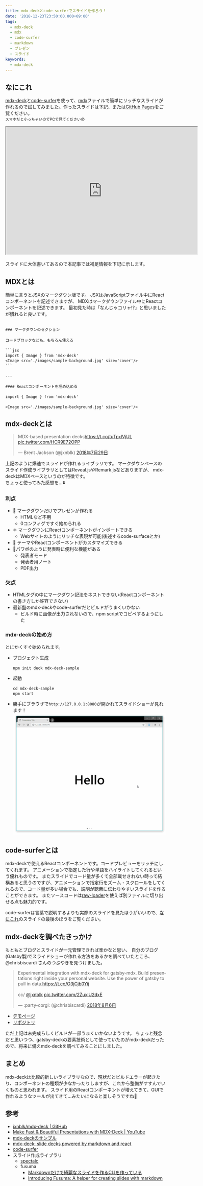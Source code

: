 ```yaml
---
title: mdx-deckとcode-surferでスライドを作ろう！
date: '2018-12-23T23:50:00.000+09:00'
tags:
  - mdx-deck
  - mdx
  - code-surfer
  - markdown
  - プレゼン
  - スライド
keywords:
  - mdx-deck
---
```


## なにこれ

[mdx-deck](https://github.com/jxnblk/mdx-deck)と[code-surfer](https://github.com/pomber/code-surfer)を使って、[mdx](https://github.com/mdx-js/mdx)ファイルで簡単にリッチなスライドが作れるので試してみました。作ったスライドは下記、または[GitHub Pages](https://takumon.github.io/mdx-deck-sample)をご覧ください。<br>
<small>スマホだと小っちゃいのでPCで見てください:dizzy_face:</small>

<iframe 
  src="https://takumon.github.io/mdx-deck-sample" 
  width="600" 
  height="400"
  ></iframe>


スライドに大体書いてあるので本記事では補足情報を下記に示します。



## MDXとは

簡単に言うとJSXのマークダウン版です。
JSXはJavaScriptファイル中にReactコンポーネントを記述できますが、
MDXはマークダウンファイル中にReactコンポーネントを記述できます。
最初見た時は「なんじゃコリャ!?」と思いましたが慣れると良いです。



````jsx:title=mdxサンプル

### マークダウンのセクション

コードブロックなども、もちろん使える

```jsx
import { Image } from 'mdx-deck'
<Image src='./images/sample-background.jpg' size='cover'/>
```

---

#### Reactコンポーネントを埋め込める

import { Image } from 'mdx-deck'

<Image src='./images/sample-background.jpg' size='cover'/>

````


## mdx-deckとは

<blockquote class="twitter-tweet" data-lang="ja">
  <p lang="en" dir="ltr">MDX-based presentation decks<a href="https://t.co/tuTpxlVjUL">https://t.co/tuTpxlVjUL</a> <a href="https://t.co/HCR9E72OPP">pic.twitter.com/HCR9E72OPP</a>
  </p>
  &mdash; Brent Jackson (@jxnblk) <a href="https://twitter.com/jxnblk/status/1023667155324346373?ref_src=twsrc%5Etfw">2018年7月29日</a>
</blockquote>
<script async src="https://platform.twitter.com/widgets.js" charset="utf-8"></script>


上記のように爆速でスライドが作れるライブラリです。
マークダウンベースのスライド作成ライブラリとしてはReveal.jsやRemark.jsなどありますが、
mdx-deckはMDXベースというのが特徴です。<br>
ちょっと使ってみた感想を...:arrow_down:

### 利点

* 📝 マークダウンだけでプレゼンが作れる
    * HTMLなど不用
    * 0コンフィグですぐ始められる
* ⚛️ マークダウンにReactコンポーネントがインポートできる
    * Webサイトのようにリッチな表現が可能(後述するcode-surfaceとか)
* 💅 テーマやReactコンポーネントがカスタマイズできる
* 💁パワポのように発表時に便利な機能がある
    *  発表者モード
    *  発表者用ノート
    *  PDF出力


### 欠点

* HTMLタグの中にマークダウン記法をネストできない(Reactコンポーネントの書き方しか許容できない)
* 最新盤のmdx-deckやcode-surferだとビルドがうまくいかない
  * ビルド時に画像が出力されないので、npm scriptでコピペするようにした


### mdx-deckの始め方

とにかくすぐ始められます。

* プロジェクト生成
  ```
  npm init deck mdx-deck-sample
  ```
* 起動
  ```
  cd mdx-deck-sample
  npm start
  ```
* 勝手にブラウザで`http://127.0.0.1:8080`が開かれてスライドショーが見れます！
  ![mdx-deck-start](./mdx-deck-sample.gif)


## code-surferとは

mdx-deckで使えるReactコンポーネントです。コードプレビューをリッチにしてくれます。
アニメーションで指定した行や単語をハイライトしてくれるという優れものです。
またスライドでコード量が多くて全部載せきれない時って結構あると思うのですが、アニメーションで指定行をズーム・スクロールをしてくれるので、コード量が多い場合でも、説明が聴衆に伝わりやすいスライドを作ることができます。
またソースコードは[raw-loader](https://github.com/webpack-contrib/raw-loader)を使えば別ファイルに切り出せる点も魅力的です。<br>

code-surferは言葉で説明するよりも実際のスライドを見たほうがいいので、[なにこれ](#なにこれ)のスライドの最後のほうをご覧ください。


## mdx-deckを調べたきっかけ

もともとブログとスライドが一元管理できれば楽かなと思い、
自分のブログ(Gatsby製)でスライドショーが作れる方法をあるかを調べていたところ、
@chrisbiscardi さんのつぶやきを見つけました。

<blockquote class="twitter-tweet" data-lang="ja">
  <p lang="en" dir="ltr">Experimental integration with mdx-deck for gatsby-mdx. Build presentations right inside your personal website. Use the power of gatsby to pull in data.<a href="https://t.co/O3jCjb0Yij">https://t.co/O3jCjb0Yij</a><br> <br>cc/ <a href="https://twitter.com/jxnblk?ref_src=twsrc%5Etfw">@jxnblk</a> <a href="https://t.co/2ZuxlU2dxE">pic.twitter.com/2ZuxlU2dxE</a>
  </p>&mdash; :party-corgi: (@chrisbiscardi) <a href="https://twitter.com/chrisbiscardi/status/1026305119652958209?ref_src=twsrc%5Etfw">2018年8月6日</a>
</blockquote>
<script async src="https://platform.twitter.com/widgets.js" charset="utf-8"></script>

* [デモページ](https://deploy-preview-43--gatsby-mdx-kitchen-sink.netlify.com/)
* [リポジトリ](https://github.com/ChristopherBiscardi/gatsby-mdx/tree/master/examples/kitchen-sink)

ただ上記は未完成らしくビルドが一部うまくいかないようです。
ちょっと残念だと思いつつ、gatsby-deckの要素技術として使っていたのがmdx-deckだったので、将来に備えmdx-deckを調べてみることにしました。


## まとめ

mdx-deckは比較的新しいライブラリなので、現状だとビルドエラーが起きたり、コンポーネントの種類が少なかったりしますが、これから整備がすすんでいくものと思われます。
スライド用のReactコンポーネントが増えてきて、GUIで作れるようなツールが出てきて...みたいになると楽しそうですね🍅


## 参考

* [jxnblk/mdx-deck | GitHub](https://github.com/jxnblk/mdx-deck)
* [Make Fast & Beautiful Presentations with MDX-Deck | YouTube](https://www.youtube.com/watch?v=LvP2EqCiQMg)
* [mdx-deckのサンプル](https://github.com/kentcdodds/simply-react)
* [mdx-deck: slide decks powered by markdown and react](https://blog.kentcdodds.com/mdx-deck-slide-decks-powered-by-markdown-and-react-bfc6d6af20da)
* [code-surfer](https://github.com/pomber/code-surfer)
* スライド作成ライブラリ
    * [spectalc](https://github.com/FormidableLabs/spectacle)
    * fusuma
        * [Markdownだけで綺麗なスライドを作るCLIを作っている](https://blog.hiroppy.me/entry/fusuma)
        * [Introducing Fusuma: A helper for creating slides with markdown](https://dev.to/abouthiroppy/introduce-fusuma-that-is-a-helper-for-creating-a-slide-536)

